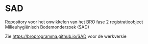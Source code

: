 # SAD
Repository voor het onwikkelen van het BRO fase 2 registratieobject Milieuhygiënisch Bodemonderzoek (SAD)

Zie https://broprogramma.github.io/SAD voor de werkversie
